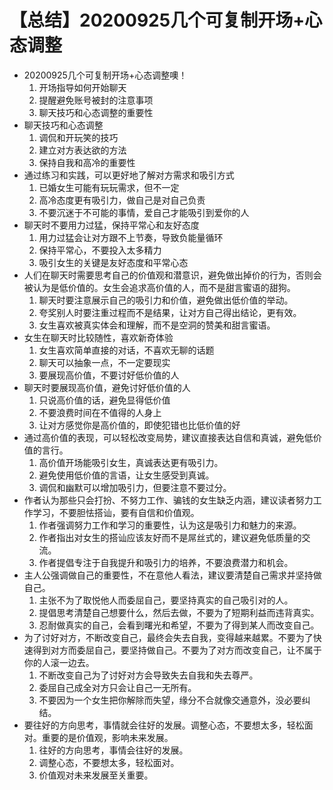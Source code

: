 # 【总结】20200925几个可复制开场+心态调整

-   20200925几个可复制开场+心态调整噢！
    1.  开场指导如何开始聊天
    2.  提醒避免账号被封的注意事项
    3.  聊天技巧和心态调整的重要性
-   聊天技巧和心态调整
    1.  调侃和开玩笑的技巧
    2.  建立对方表达欲的方法
    3.  保持自我和高冷的重要性
-   通过练习和实践，可以更好地了解对方需求和吸引方式
    1.  已婚女生可能有玩玩需求，但不一定
    2.  高冷态度更有吸引力，做自己是对自己负责
    3.  不要沉迷于不可能的事情，爱自己才能吸引到爱你的人
-   聊天时不要用力过猛，保持平常心和友好态度
    1.  用力过猛会让对方跟不上节奏，导致负能量循环
    2.  保持平常心，不要投入太多精力
    3.  吸引女生的关键是友好态度和平常心态
-   人们在聊天时需要思考自己的价值观和潜意识，避免做出掉价的行为，否则会被认为是低价值的。女生会追求高价值的人，而不是甜言蜜语的甜狗。
    1.  聊天时要注意展示自己的吸引力和价值，避免做出低价值的举动。
    2.  夸奖别人时要注重过程而不是结果，让对方自己得出结论，更有效。
    3.  女生喜欢被真实体会和理解，而不是空洞的赞美和甜言蜜语。
-   女生在聊天时比较随性，喜欢新奇体验
    1.  女生喜欢简单直接的对话，不喜欢无聊的话题
    2.  聊天可以抽象一点，不一定要现实
    3.  要展现高价值，不要讨好低价值的人
-   聊天时要展现高价值，避免讨好低价值的人
    1.  只说高价值的话，避免显得低价值
    2.  不要浪费时间在不值得的人身上
    3.  让对方感觉你是高价值的，即使犯错也比低价值的好
-   通过高价值的表现，可以轻松改变局势，建议直接表达自信和真诚，避免低价值的言行。
    1.  高价值开场能吸引女生，真诚表达更有吸引力。
    2.  避免使用低价值的言语，让女生感受到真诚。
    3.  调侃和幽默可以增加吸引力，但要注意不要过分。
-   作者认为那些只会打扮、不努力工作、骗钱的女生缺乏内涵，建议读者努力工作学习，不要胆怯搭讪，要有自信和价值观。
    1.  作者强调努力工作和学习的重要性，认为这是吸引力和魅力的来源。
    2.  作者指出对女生的搭讪应该友好而不是屌丝式的，建议避免低质量的交流。
    3.  作者提倡专注于自我提升和吸引力的培养，不要浪费潜力和机会。
-   主人公强调做自己的重要性，不在意他人看法，建议要清楚自己需求并坚持做自己。
    1.  主张不为了取悦他人而委屈自己，要坚持真实的自己吸引对的人。
    2.  提倡思考清楚自己想要什么，然后去做，不要为了短期利益而违背真实。
    3.  忍耐做真实的自己，会看到曙光和希望，不要为了得到某人而改变自己。
-   为了讨好对方，不断改变自己，最终会失去自我，变得越来越累。不要为了快速得到对方而委屈自己，要坚持做自己。不要为了对方而改变自己，让不属于你的人滚一边去。
    1.  不断改变自己为了讨好对方会导致失去自我和失去尊严。
    2.  委屈自己成全对方只会让自己一无所有。
    3.  不要因为一个女生把你解除而失望，缘分不合就像交通意外，没必要纠结。
-   要往好的方向思考，事情就会往好的发展。调整心态，不要想太多，轻松面对。重要的是价值观，影响未来发展。
    1.  往好的方向思考，事情会往好的发展。
    2.  调整心态，不要想太多，轻松面对。
    3.  价值观对未来发展至关重要。